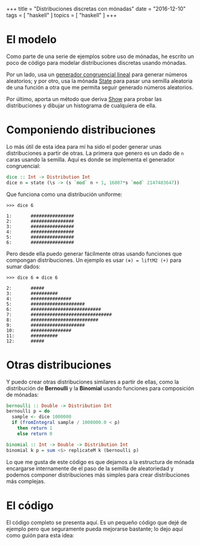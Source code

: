 +++
title = "Distribuciones discretas con mónadas"
date = "2016-12-10"
tags = [ "haskell" ]
topics = [ "haskell" ]
+++

# El modelo

Como parte de una serie de ejemplos sobre uso de mónadas, he escrito un poco de código para modelar distribuciones discretas usando mónadas.

Por un lado, usa un [generador congruencial lineal](https://math.dartmouth.edu/archive/m20f11/public_html/RANDOMNESS_LCG.pdf) para generar números aleatorios; y por otro, usa la mónada [State](https://wiki.haskell.org/State_Monad) para pasar una semilla aleatoria de una función a otra que me permita seguir generado números aleatorios.

Por último, aporta un método que deriva [Show](http://www.zvon.org/other/haskell/Outputprelude/Show_c.html) para probar las distribuciones y dibujar un histograma de cualquiera de ella.


# Componiendo distribuciones

Lo más útil de esta idea para mí ha sido el poder generar unas distribuciones a partir de otras. La primera que genero es un dado de `n` caras usando la semilla. Aquí es donde se implementa el generador congruencial:

```haskell
dice :: Int -> Distribution Int
dice n = state (\s -> (s `mod` n + 1, 16807*s `mod` 2147483647))
```

Que funciona como una distribución uniforme:

```
>>> dice 6

1:       ################
2:       ################
3:       ################
4:       ################
5:       ################
6:       ################
```

Pero desde ella puedo generar fácilmente otras usando funciones que compongan distribuciones. Un ejemplo es usar `(⊕) = liftM2 (+)` para sumar dados:

```
>>> dice 6 ⊕ dice 6

2:       #####
3:       ##########
4:       ###############
5:       ####################
6:       ##########################
7:       ##############################
8:       #########################
9:       ####################
10:      ###############
11:      ##########
12:      #####
```


# Otras distribuciones

Y puedo crear otras distribuciones similares a partir de ellas, como la distribución de **Bernoulli** y la **Binomial** usando funciones para composición de mónadas:

```haskell
bernoulli :: Double -> Distribution Int
bernoulli p = do
  sample <- dice 1000000
  if (fromIntegral sample / 1000000.0 < p)
    then return 1
    else return 0

binomial :: Int -> Double -> Distribution Int
binomial k p = sum <$> replicateM k (bernoulli p)
```

Lo que me gusta de este código es que dejamos a la estructura de mónada encargarse internamente de el paso de la semilla de aleatoriedad y podemos componer distribuciones más simples para crear distribuciones más complejas.


# El código

El código completo se presenta aquí. Es un pequeño código que dejé de ejemplo pero que seguramente pueda mejorarse bastante; lo dejo aquí como guión para esta idea:

<script src="https://gist.github.com/M42/7d9d2ecf174bad73804e67fd5cb8de72.js"></script>
